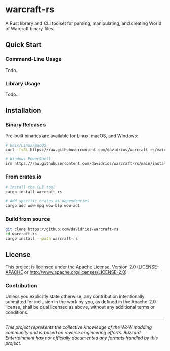# warcraft-rs

A Rust library and CLI toolset for parsing, manipulating, and
creating World of Warcraft binary files.


## Quick Start

### Command-Line Usage

Todo...

### Library Usage

Todo...


## Installation

### Binary Releases

Pre-built binaries are available for Linux, macOS, and Windows:

```bash
# Unix/Linux/macOS
curl -fsSL https://raw.githubusercontent.com/davidrios/warcraft-rs/main/install.sh | bash

# Windows PowerShell
irm https://raw.githubusercontent.com/davidrios/warcraft-rs/main/install.ps1 | iex
```

### From crates.io

```bash
# Install the CLI tool
cargo install warcraft-rs

# Add specific crates as dependencies
cargo add wow-mpq wow-blp wow-adt
```

### Build from source

```bash
git clone https://github.com/davidrios/warcraft-rs
cd warcraft-rs
cargo install --path warcraft-rs
```

## License

This project is licensed under the Apache License, Version 2.0 ([LICENSE-APACHE](LICENSE-APACHE) or <http://www.apache.org/licenses/LICENSE-2.0>)


### Contribution

Unless you explicitly state otherwise, any contribution intentionally submitted
for inclusion in the work by you, as defined in the Apache-2.0 license, shall
be dual licensed as above, without any additional terms or conditions.

---

*This project represents the collective knowledge of the WoW modding community
and is based on reverse engineering efforts. Blizzard Entertainment has not
officially documented any formats handled by this project.*
